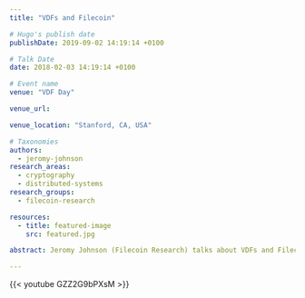 ```yaml
---
title: "VDFs and Filecoin"

# Hugo's publish date
publishDate: 2019-09-02 14:19:14 +0100

# Talk Date
date: 2018-02-03 14:19:14 +0100

# Event name
venue: "VDF Day"

venue_url:

venue_location: "Stanford, CA, USA"

# Taxonomies
authors:
  - jeromy-johnson
research_areas:
  - cryptography
  - distributed-systems
research_groups:
  - filecoin-research

resources:
  - title: featured-image
    src: featured.jpg

abstract: Jeromy Johnson (Filecoin Research) talks about VDFs and Filecoin at VDF Day.

---
```


{{< youtube GZZ2G9bPXsM >}}
